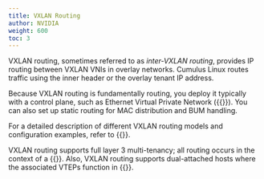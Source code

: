 ```yaml
---
title: VXLAN Routing
author: NVIDIA
weight: 600
toc: 3
---
```

VXLAN routing, sometimes referred to as *inter-VXLAN routing*, provides IP routing between VXLAN VNIs in overlay networks. Cumulus Linux routes traffic using the inner header or the overlay tenant IP address.

Because VXLAN routing is fundamentally routing, you deploy it typically with a control plane, such as Ethernet Virtual Private Network ({{<link url="Ethernet-Virtual-Private-Network-EVPN" text="EVPN">}}). You can also set up static routing for MAC distribution and BUM handling.

For a detailed description of different VXLAN routing models and configuration examples, refer to {{<link url="Ethernet-Virtual-Private-Network-EVPN" text="EVPN">}}.

VXLAN routing supports full layer 3 multi-tenancy; all routing occurs in the context of a {{<link url="Virtual-Routing-and-Forwarding-VRF" text="VRF">}}. Also, VXLAN routing supports dual-attached hosts where the associated VTEPs function in {{<link url="VXLAN-Active-active-Mode" text="active-active mode">}}.
